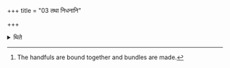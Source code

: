 +++
title = "03 तथा निधनानि"

+++

<details><summary>थिते</summary>

3. In the same way the bundle (nidhana)[^1] (Should be odd in number).  

[^1]: The handfuls are bound together and bundles are made.
</details>
